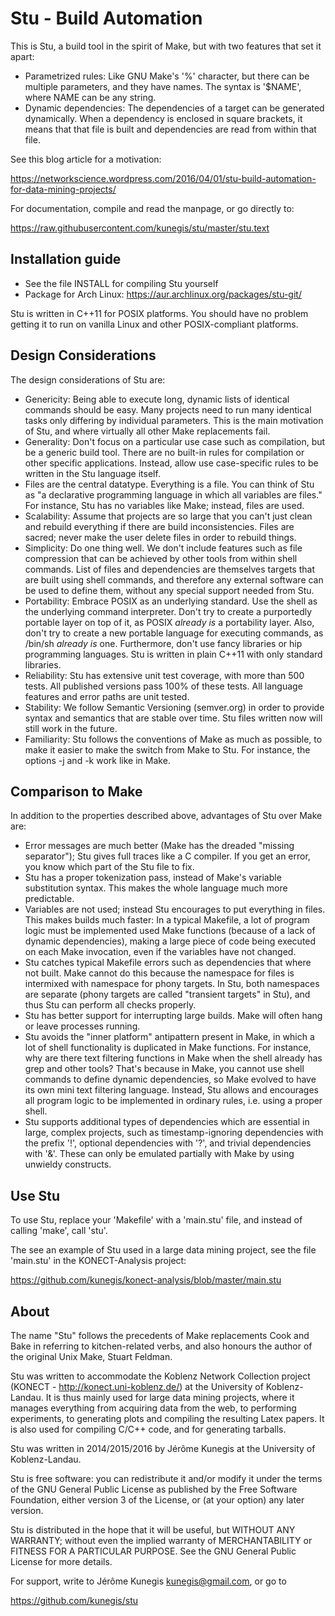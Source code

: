 # Stu - Build Automation

This is Stu, a build tool in the spirit of Make, but with two features
that set it apart: 

* Parametrized rules:  Like GNU Make's '%' character, but there can be
  multiple parameters, and they have names.  The syntax is '$NAME',
  where NAME can be any string.  
* Dynamic dependencies:  The dependencies of a target can be generated
  dynamically.  When a dependency is enclosed in square brackets, it means
  that that file is built and dependencies are read from within that
  file. 

See this blog article for a motivation:

https://networkscience.wordpress.com/2016/04/01/stu-build-automation-for-data-mining-projects/

For documentation, compile and read the manpage, or go directly to: 

https://raw.githubusercontent.com/kunegis/stu/master/stu.text

## Installation guide

* See the file INSTALL for compiling Stu yourself
* Package for Arch Linux:  https://aur.archlinux.org/packages/stu-git/

Stu is written in C++11 for POSIX platforms.  You should have no problem
getting it to run on vanilla Linux and other POSIX-compliant platforms.  

## Design Considerations

The design considerations of Stu are:

* Genericity:  Being able to execute long, dynamic lists of identical
  commands should be easy.  Many projects need to run many identical
  tasks only differing by individual parameters.  This is the main
  motivation of Stu, and where virtually all other Make replacements
  fail.  
* Generality:  Don't focus on a particular use case such as compilation,
  but be a generic build tool.  There are no built-in rules for
  compilation or other specific applications.  Instead, allow use
  case-specific rules to be written in the Stu language itself.  
* Files are the central datatype.  Everything is a file.  You can think
  of Stu as "a declarative programming language in which all variables
  are files."  For instance, Stu has no variables like Make; instead, files
  are used.  
* Scalability:  Assume that projects are so large that you can't just
  clean and rebuild everything if there are build inconsistencies.
  Files are sacred; never make the user delete files in order to rebuild
  things.   
* Simplicity:  Do one thing well. We don't include features such as file
  compression that can be achieved by other tools from within shell
  commands.  List of files and dependencies are themselves targets that
  are built using shell commands, and therefore any external software
  can be used to define them, without any special support needed from
  Stu. 
* Portability:  Embrace POSIX as an underlying standard. Use the shell
  as the underlying command interpreter. Don't try to create a
  purportedly portable layer on top of it, as POSIX _already is_ a
  portability layer.  Also, don't try to create a new portable language
  for executing commands, as /bin/sh _already is_ one.  Furthermore,
  don't use fancy libraries or hip programming languages.  Stu is
  written in plain C++11 with only standard libraries. 
* Reliability:  Stu has extensive unit test coverage, with more than 500
  tests.  All published versions pass 100% of these tests.  All language
  features and error paths are unit tested.  
* Stability:  We follow Semantic Versioning (semver.org) in order to
  provide syntax and semantics that are stable over time.  Stu files
  written now will still work in the future.  
* Familiarity:  Stu follows the conventions of Make as much as possible,
  to make it easier to make the switch from Make to Stu.  For instance,
  the options -j and -k work like in Make.  

## Comparison to Make

In addition to the properties described above, advantages of Stu over
Make are: 

* Error messages are much better (Make has the dreaded "missing
  separator"); Stu gives full traces like a C compiler.  If you get an
  error, you know which part of the Stu file to fix. 
* Stu has a proper tokenization pass, instead of Make's variable
  substitution syntax.  This makes the whole language much more
  predictable. 
* Variables are not used; instead Stu encourages to put everything in
  files. This makes builds much faster: In a typical Makefile, a lot of
  program logic must be implemented used Make functions (because of a
  lack of dynamic dependencies), making a large piece of code being
  executed on each Make invocation, even if the variables have not
  changed. 
* Stu catches typical Makefile errors such as dependencies that where
  not built.  Make cannot do this because the namespace for files is
  intermixed with namespace for phony targets.  In Stu, both namespaces
  are separate (phony targets are called "transient targets" in Stu),
  and thus Stu can perform all checks properly. 
* Stu has better support for interrupting large builds.  Make will often
  hang or leave processes running. 
* Stu avoids the "inner platform" antipattern present in Make, in which
  a lot of shell functionality is duplicated in Make functions.  For
  instance, why are there text filtering functions in Make when the
  shell already has grep and other tools?  That's because in Make, you
  cannot use shell commands to define dynamic dependencies, so Make
  evolved to have its own mini text filtering language.  Instead, Stu
  allows and encourages all program logic to be implemented in ordinary
  rules, i.e. using a proper shell.  
* Stu supports additional types of dependencies which are essential in
  large, complex projects, such as timestamp-ignoring dependencies with
  the prefix '!', optional dependencies with '?', and trivial
  dependencies with '&'.  These can only be emulated partially with Make
  by using unwieldy constructs. 

## Use Stu

To use Stu, replace your 'Makefile' with a 'main.stu' file, and instead
of calling 'make', call 'stu'. 

The see an example of Stu used in a large data mining project, see the
file 'main.stu' in the KONECT-Analysis project:

https://github.com/kunegis/konect-analysis/blob/master/main.stu

## About 

The name "Stu" follows the precedents of Make replacements Cook and Bake
in referring to kitchen-related verbs, and also honours the author of
the original Unix Make, Stuart Feldman. 

Stu was written to accommodate the Koblenz Network Collection project
(KONECT - http://konect.uni-koblenz.de/) at the University of Koblenz-Landau.
It is thus mainly used for large data mining projects, where it manages
everything from acquiring data from the web, to performing experiments,
to generating plots and compiling the resulting Latex papers.  It is
also used for compiling C/C++ code, and for generating tarballs.  

Stu was written in 2014/2015/2016 by Jérôme Kunegis at the University of
Koblenz-Landau.  

Stu is free software: you can redistribute it and/or modify it under the
terms of the GNU General Public License as published by the Free
Software Foundation, either version 3 of the License, or (at your
option) any later version. 

Stu is distributed in the hope that it will be useful, but WITHOUT ANY
WARRANTY; without even the implied warranty of MERCHANTABILITY or
FITNESS FOR A PARTICULAR PURPOSE.  See the GNU General Public License
for more details. 

For support, write to Jérôme Kunegis <kunegis@gmail.com>, or go to 

https://github.com/kunegis/stu
